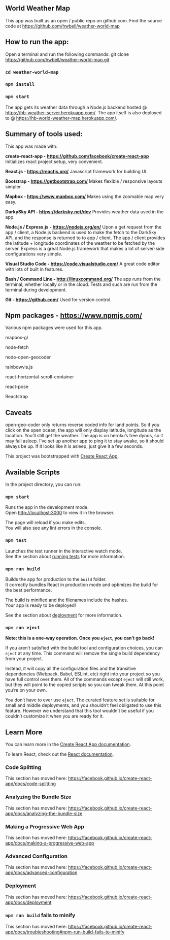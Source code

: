 ## World Weather Map

This app was built as an open / public repo on github.com.
Find the source code at https://github.com/hwbell/weather-world-map

## How to run the app: 
Open a terminal and run the following commands: 
git clone https://github.com/hwbell/weather-world-map.git
### `cd weather-world-map`
###  `npm install`
### `npm start`
The app gets its weather data through a Node.js backend hosted @ https://hb-weather-server.herokuapp.com/. The app itself is also deployed to @ https://hb-world-weather-map.herokuapp.com/. 

## Summary of tools used:
This app was made with: 

**create-react-app - https://github.com/facebook/create-react-app**
Initializes react project setup, very convenient.

**React.js - https://reactjs.org/**
Javascript framework for building UI.

**Bootstrap - https://getbootstrap.com/**
Makes flexible / responsive layouts simpler.

**Mapbox - https://www.mapbox.com/**
Makes using the zoomable map very easy.

**DarkySky API - https://darksky.net/dev**
Provides weather data used in the app. 

**Node.js / Express.js - https://nodejs.org/en/**
Upon a get request from the app / client, a Node.js backend is used to make the fetch to the DarkSky API, and the response is returned to to app / client. The app / client provides the latitude + longitude coordinates of the weather to be fetched by the server. Express is a great Node.js framework that makes a lot of server-side configurations very simple.

**Visual Studio Code - https://code.visualstudio.com/**
A great code editor with lots of built in features.

**Bash / Command Line - http://linuxcommand.org/**
The app runs from the terminal, whether locally or in the cloud. Tests and such are run from the terminal during development.

**Git - https://github.com/**
Used for version control.

## Npm packages - https://www.npmjs.com/
  Various npm packages were used for this app.
  
  mapbox-gl
  
  node-fetch
  
  node-open-geocoder
  
  rainbowvis.js
  
  react-horizontal-scroll-container
  
  react-pose
  
  Reactstrap

## Caveats
  open-geo-coder only returns reverse coded info for land points. So if you click on the open ocean, the app will only display latitude, longitude as the location. You’ll still get the weather.
The app is on heroku’s free dynos, so it may fall asleep. I’ve set up another app to ping it to stay awake, so it should always be up. If it looks like it is asleep, just give it a few seconds.

This project was bootstrapped with [Create React App](https://github.com/facebook/create-react-app).

## Available Scripts

In the project directory, you can run:

### `npm start`

Runs the app in the development mode.<br>
Open [http://localhost:3000](http://localhost:3000) to view it in the browser.

The page will reload if you make edits.<br>
You will also see any lint errors in the console.

### `npm test`

Launches the test runner in the interactive watch mode.<br>
See the section about [running tests](https://facebook.github.io/create-react-app/docs/running-tests) for more information.

### `npm run build`

Builds the app for production to the `build` folder.<br>
It correctly bundles React in production mode and optimizes the build for the best performance.

The build is minified and the filenames include the hashes.<br>
Your app is ready to be deployed!

See the section about [deployment](https://facebook.github.io/create-react-app/docs/deployment) for more information.

### `npm run eject`

**Note: this is a one-way operation. Once you `eject`, you can’t go back!**

If you aren’t satisfied with the build tool and configuration choices, you can `eject` at any time. This command will remove the single build dependency from your project.

Instead, it will copy all the configuration files and the transitive dependencies (Webpack, Babel, ESLint, etc) right into your project so you have full control over them. All of the commands except `eject` will still work, but they will point to the copied scripts so you can tweak them. At this point you’re on your own.

You don’t have to ever use `eject`. The curated feature set is suitable for small and middle deployments, and you shouldn’t feel obligated to use this feature. However we understand that this tool wouldn’t be useful if you couldn’t customize it when you are ready for it.

## Learn More

You can learn more in the [Create React App documentation](https://facebook.github.io/create-react-app/docs/getting-started).

To learn React, check out the [React documentation](https://reactjs.org/).

### Code Splitting

This section has moved here: https://facebook.github.io/create-react-app/docs/code-splitting

### Analyzing the Bundle Size

This section has moved here: https://facebook.github.io/create-react-app/docs/analyzing-the-bundle-size

### Making a Progressive Web App

This section has moved here: https://facebook.github.io/create-react-app/docs/making-a-progressive-web-app

### Advanced Configuration

This section has moved here: https://facebook.github.io/create-react-app/docs/advanced-configuration

### Deployment

This section has moved here: https://facebook.github.io/create-react-app/docs/deployment

### `npm run build` fails to minify

This section has moved here: https://facebook.github.io/create-react-app/docs/troubleshooting#npm-run-build-fails-to-minify
